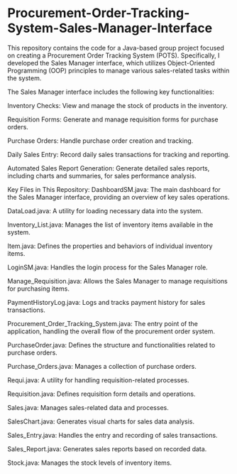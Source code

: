 # Procurement-Order-Tracking-System-Sales-Manager-Interface

This repository contains the code for a Java-based group project focused on creating a Procurement Order Tracking System (POTS). Specifically, I developed the Sales Manager interface, which utilizes Object-Oriented Programming (OOP) principles to manage various sales-related tasks within the system.

The Sales Manager interface includes the following key functionalities:

Inventory Checks: View and manage the stock of products in the inventory.

Requisition Forms: Generate and manage requisition forms for purchase orders.

Purchase Orders: Handle purchase order creation and tracking.

Daily Sales Entry: Record daily sales transactions for tracking and reporting.

Automated Sales Report Generation: Generate detailed sales reports, including charts and summaries, for sales performance analysis.

Key Files in This Repository:
DashboardSM.java: The main dashboard for the Sales Manager interface, providing an overview of key sales operations.

DataLoad.java: A utility for loading necessary data into the system.

Inventory_List.java: Manages the list of inventory items available in the system.

Item.java: Defines the properties and behaviors of individual inventory items.

LoginSM.java: Handles the login process for the Sales Manager role.

Manage_Requisition.java: Allows the Sales Manager to manage requisitions for purchasing items.

PaymentHistoryLog.java: Logs and tracks payment history for sales transactions.

Procurement_Order_Tracking_System.java: The entry point of the application, handling the overall flow of the procurement order system.

PurchaseOrder.java: Defines the structure and functionalities related to purchase orders.

Purchase_Orders.java: Manages a collection of purchase orders.

Requi.java: A utility for handling requisition-related processes.

Requisition.java: Defines requisition form details and operations.

Sales.java: Manages sales-related data and processes.

SalesChart.java: Generates visual charts for sales data analysis.

Sales_Entry.java: Handles the entry and recording of sales transactions.

Sales_Report.java: Generates sales reports based on recorded data.

Stock.java: Manages the stock levels of inventory items.

